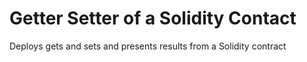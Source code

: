 # Getter Setter of a Solidity Contact
Deploys gets and sets and presents results from a Solidity contract
